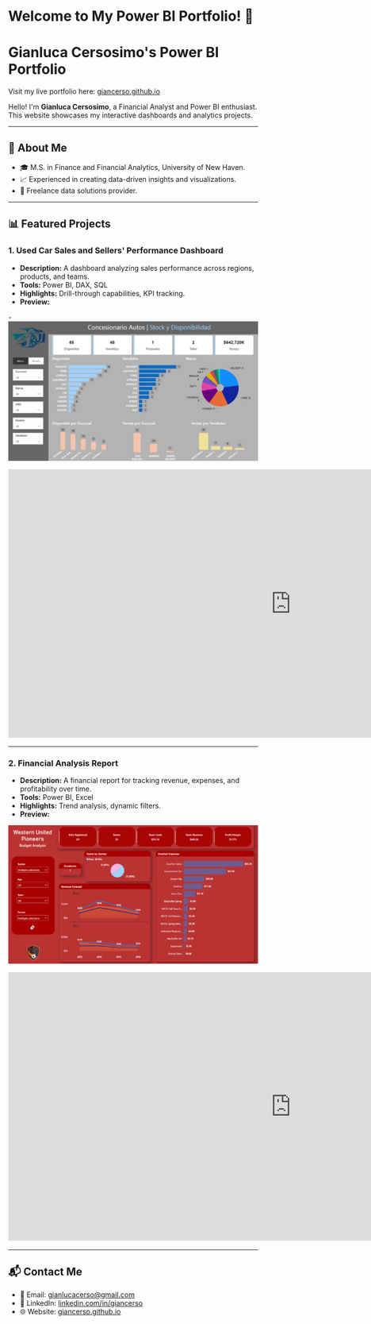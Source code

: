 # Welcome to My Power BI Portfolio! 🎉
# Gianluca Cersosimo's Power BI Portfolio
Visit my live portfolio here: [giancerso.github.io](https://giancerso.github.io)

Hello! I'm **Gianluca Cersosimo**, a Financial Analyst and Power BI enthusiast. This website showcases my interactive dashboards and analytics projects.

---

## 🌟 About Me
- 🎓 M.S. in Finance and Financial Analytics, University of New Haven.
- 📈 Experienced in creating data-driven insights and visualizations.
- 💼 Freelance data solutions provider.

---

## 📊 Featured Projects

### 1. **Used Car Sales and Sellers' Performance Dashboard**
- **Description:** A dashboard analyzing sales performance across regions, products, and teams.
- **Tools:** Power BI, DAX, SQL
- **Highlights:** Drill-through capabilities, KPI tracking.
- **Preview:**


  
-![Dashboard Screenshot](Captura%20Lista%20de%20Ventas.png) 
<iframe title="Lista de Ventas" width="1140" height="541.25" src="https://app.powerbi.com/reportEmbed?reportId=5db2dac0-3a7a-4628-97f1-07a93d17d0b6&autoAuth=true&ctid=3c71cbab-b5ed-4f3b-ac0d-95509d6c0e93" frameborder="0" allowFullScreen="true"></iframe>


---

### 2. **Financial Analysis Report**
- **Description:** A financial report for tracking revenue, expenses, and profitability over time.
- **Tools:** Power BI, Excel
- **Highlights:** Trend analysis, dynamic filters.
- **Preview:**


  
![Dashboard Screenshot](WUP.png)  
<iframe title="WUP Budget Report" width="1140" height="541.25" src="https://app.powerbi.com/reportEmbed?reportId=75e2a1f9-a3cf-4c84-ba37-f4895bc85253&autoAuth=true&ctid=3c71cbab-b5ed-4f3b-ac0d-95509d6c0e93" frameborder="0" allowFullScreen="true"></iframe>

---


## 📬 Contact Me
- 📧 Email: [gianlucacerso@gmail.com](mailto:gianlucacerso@gmail.com)
- 💼 LinkedIn: [linkedin.com/in/giancerso](https://www.linkedin.com/in/gianluca-cersosimo-0410191aa/)
- 🌐 Website: [giancerso.github.io](https://giancerso.github.io)
